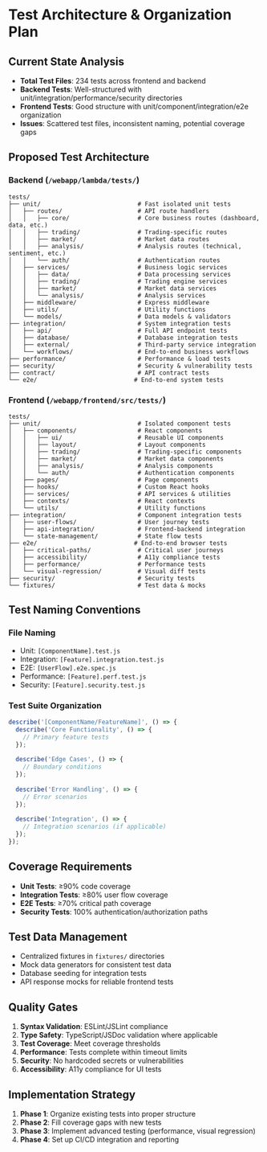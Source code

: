 # Test Architecture & Organization Plan

## Current State Analysis
- **Total Test Files**: 234 tests across frontend and backend
- **Backend Tests**: Well-structured with unit/integration/performance/security directories
- **Frontend Tests**: Good structure with unit/component/integration/e2e organization
- **Issues**: Scattered test files, inconsistent naming, potential coverage gaps

## Proposed Test Architecture

### Backend (`/webapp/lambda/tests/`)
```
tests/
├── unit/                           # Fast isolated unit tests
│   ├── routes/                     # API route handlers
│   │   ├── core/                   # Core business routes (dashboard, data, etc.)
│   │   ├── trading/                # Trading-specific routes  
│   │   ├── market/                 # Market data routes
│   │   ├── analysis/               # Analysis routes (technical, sentiment, etc.)
│   │   └── auth/                   # Authentication routes
│   ├── services/                   # Business logic services
│   │   ├── data/                   # Data processing services
│   │   ├── trading/                # Trading engine services
│   │   ├── market/                 # Market data services
│   │   └── analysis/               # Analysis services
│   ├── middleware/                 # Express middleware
│   ├── utils/                      # Utility functions
│   └── models/                     # Data models & validators
├── integration/                    # System integration tests
│   ├── api/                        # Full API endpoint tests
│   ├── database/                   # Database integration tests
│   ├── external/                   # Third-party service integration
│   └── workflows/                  # End-to-end business workflows
├── performance/                    # Performance & load tests
├── security/                       # Security & vulnerability tests
├── contract/                       # API contract tests
└── e2e/                           # End-to-end system tests
```

### Frontend (`/webapp/frontend/src/tests/`)
```
tests/
├── unit/                           # Isolated component tests
│   ├── components/                 # React components
│   │   ├── ui/                     # Reusable UI components
│   │   ├── layout/                 # Layout components
│   │   ├── trading/                # Trading-specific components
│   │   ├── market/                 # Market data components
│   │   ├── analysis/               # Analysis components
│   │   └── auth/                   # Authentication components
│   ├── pages/                      # Page components
│   ├── hooks/                      # Custom React hooks
│   ├── services/                   # API services & utilities
│   ├── contexts/                   # React contexts
│   └── utils/                      # Utility functions
├── integration/                    # Component integration tests
│   ├── user-flows/                 # User journey tests
│   ├── api-integration/            # Frontend-backend integration
│   └── state-management/           # State flow tests
├── e2e/                           # End-to-end browser tests
│   ├── critical-paths/             # Critical user journeys
│   ├── accessibility/              # A11y compliance tests
│   ├── performance/                # Performance tests
│   └── visual-regression/          # Visual diff tests
├── security/                       # Security tests
└── fixtures/                       # Test data & mocks
```

## Test Naming Conventions

### File Naming
- Unit: `[ComponentName].test.js`
- Integration: `[Feature].integration.test.js` 
- E2E: `[UserFlow].e2e.spec.js`
- Performance: `[Feature].perf.test.js`
- Security: `[Feature].security.test.js`

### Test Suite Organization
```javascript
describe('[ComponentName/FeatureName]', () => {
  describe('Core Functionality', () => {
    // Primary feature tests
  });
  
  describe('Edge Cases', () => {
    // Boundary conditions
  });
  
  describe('Error Handling', () => {
    // Error scenarios
  });
  
  describe('Integration', () => {
    // Integration scenarios (if applicable)
  });
});
```

## Coverage Requirements
- **Unit Tests**: ≥90% code coverage
- **Integration Tests**: ≥80% user flow coverage
- **E2E Tests**: ≥70% critical path coverage
- **Security Tests**: 100% authentication/authorization paths

## Test Data Management
- Centralized fixtures in `fixtures/` directories
- Mock data generators for consistent test data
- Database seeding for integration tests
- API response mocks for reliable frontend tests

## Quality Gates
1. **Syntax Validation**: ESLint/JSLint compliance
2. **Type Safety**: TypeScript/JSDoc validation where applicable
3. **Test Coverage**: Meet coverage thresholds
4. **Performance**: Tests complete within timeout limits
5. **Security**: No hardcoded secrets or vulnerabilities
6. **Accessibility**: A11y compliance for UI tests

## Implementation Strategy
1. **Phase 1**: Organize existing tests into proper structure
2. **Phase 2**: Fill coverage gaps with new tests
3. **Phase 3**: Implement advanced testing (performance, visual regression)
4. **Phase 4**: Set up CI/CD integration and reporting